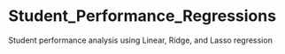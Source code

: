 # Student_Performance_Regressions
Student performance analysis using Linear, Ridge, and Lasso regression

